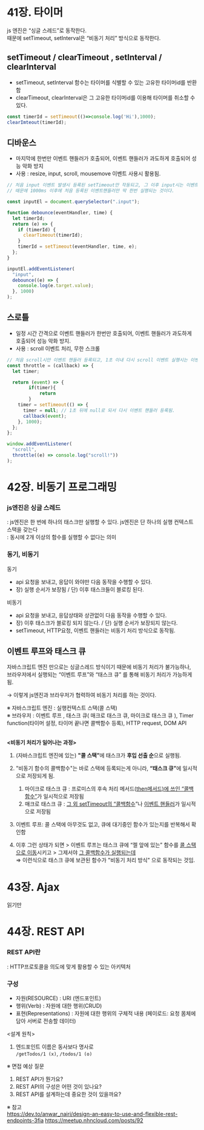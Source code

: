 # 41장. 타이머
js 엔진은 “싱글 스레드”로 동작한다. <br/>
때문에 setTimeout, setInterval은 “비동기 처리” 방식으로 동작한다.

## setTimeout / clearTimeout , setInterval / clearInterval

- setTimeout, setInterval 함수는 타이머를 식별할 수 있는 고유한 타이머id를 반환함
- clearTimeout, clearInterval은 그 고유한 타이머id를 이용해 타이머를 취소할 수 있다.

```jsx
const timerId = setTimeout(()=>console.log('Hi'),1000);
clearImteout(timerId);
```

## 디바운스

- 마지막에 한번만 이벤트 핸들러가 호출되어, 이벤트 핸들러가 과도하게 호출되어 성능 악화 방지
- 사용 : resize, input, scroll, mousemove 이벤트 사용시 활용됨.

```jsx
// 처음 input 이벤트 발생시 등록된 setTimeout만 작동되고, 그 이후 input시는 이벤트가 다 clear된다.
// 때문에 1000ms 이후에 처음 등록된 이벤트핸들러만 딱 한번 실행되는 것이다.

const inputEl = document.querySelector(".input");

function debounce(eventHandler, time) {
  let timerId;
  return (e) => {
    if (timerId) {
      clearTimeout(timerId);
    }
    timerId = setTimeout(eventHandler, time, e);
  };
}

inputEl.addEventListener(
  "input",
  debounce((e) => {
    console.log(e.target.value);
  }, 1000)
);
```

## 스로틀

- 일정 시간 간격으로 이벤트 핸들러가 한번만  호출되어, 이벤트 핸들러가 과도하게 호출되어 성능 악화 방지.
- 사용 : scroll 이벤트 처리, 무한 스크롤

```jsx
// 처음 scroll시만 이벤트 핸들러 등록되고, 1초 이내 다시 scroll 이벤트 실행시는 이벤트 핸들러가 그냥 return됨.
const throttle = (callback) => {
  let timer;

  return (event) => {
		if(timer){
			return
		}
    timer = setTimeout(() => {
      timer = null; // 1초 뒤에 null로 되서 다시 이벤트 핸들러 등록됨.
      callback(event);
    }, 1000);
  };
};

window.addEventListener(
  "scroll",
  throttle((e) => console.log("scroll!"))
);
```

# 42장. 비동기 프로그래밍
### js엔진은 싱글 스레드

: js엔진은 한 번에 하나의 태스크만 실행할 수 있다. js엔진은 단 하나의 실행 컨텍스트 스택을 갖는다 <br/>
: 동시에 2개 이상의 함수를 실행할 수 없다는 의미

### 동기, 비동기

동기  <br/>
- api 요청을 보내고, 응답이 와야만 다음 동작을 수행할 수 있다.
- 장) 실행 순서가 보장됨 / 단) 이후 태스크들이 블로킹 된다.

비동기 

- api 요청을 보내고, 응답상태와 상관없이 다음 동작을 수행할 수 있다.
- 장) 이후 태스크가 블로킹 되지 않는다. / 단) 실행 순서가 보장되지 않는다.
- setTimeout, HTTP요청, 이벤트 핸들러는 비동기 처리 방식으로 동작됨.

## 이벤트 루프와 태스크 큐

자바스크립트 엔진 만으로는 싱글스레드 방식이기 때문에 비동기 처리가 불가능하나, <br/>
브라우저에서 실행되는 “이벤트 루프”와 “태스크 큐” 를 통해 비동기 처리가 가능하게 됨.

→ 이렇게 js엔진과 브라우저가 협력하여 비동기 처리를 하는 것이다. <br/>

※ 자바스크립트 엔진 : 실행컨텍스트 스택(콜 스택)  <br/>
※ 브라우저 : 이벤트 루프 , 태스크 큐( 매크로 태스크 큐, 마이크로 태스크 큐 ), Timer function(타이머 설정, 타이머 끝나면 콜백함수 등록), HTTP request, DOM API
 <br/> <br/>

**<비동기 처리가 일어나는 과정>**

1. (자바스크립트 엔진에 있는) <b>"콜 스택”</b>에 태스크가 <b>후입 선출 순</b>으로 실행됨.
2. "비동기 함수의 콜백함수"는 바로 스택에 등록되는게 아니라, <b>“태스크 큐”</b>에 일시적으로 저장되게 됨.
    1. 마이크로 태스크 큐 : 프로미스의 후속 처리 메서드(<u>then메서드)에 쓰인 “콜백함수”</u>가 일시적으로 저장됨
    2. 매크로 태스크 큐 : <u>그 외 setTimeout의 “콜백함수</u>”나 <u>이벤트 핸들러</u>가 일시적으로 저장됨
    
3. 이벤트 루프: 콜 스택에 아무것도 없고, 큐에 대기중인 함수가 있는지를 반복해서 확인함

4. 이후 그런 상태가 되면 > 이벤트 루프는 태스크 큐에 “젤 앞에 있는” 함수를 <u>콜 스택으로 이동</u>시키고 > 그제서야 <u>그 콜백함수가 실행되는데</u>  <br/>
⇒ 이런식으로 태스크 큐에 보관된 함수가 "비동기 처리 방식" 으로 동작되는 것임.

# 43장. Ajax
읽기만

# 44장. REST API

### REST API란 <br/>
: HTTP프로토콜을 의도에 맞게 활용할 수 있는 아키텍처

###  구성
- 자원(RESOURCE) : URI (엔드포인트)
- 행위(Verb)  : 자원에 대한 행위(CRUD)
- 표현(Representations) : 자원에 대한 행위의 구체적 내용 (페이로드: 요청 몸체에 담아 서버로 전송할 데이터)

<설계 원칙>

1. 엔드포인트 이름은 동사보다 명사로<br/>
`/getTodos/1 (x)`,  `/todos/1 (o)`


※ 면접 예상 질문
1. REST API가 뭔가요?
2. REST API의 구성은 어떤 것이 있나요?
3. REST API를 설계하는데 중요한 것이 있을까요?    

※ 참고<br/>
 https://dev.to/anwar_nairi/design-an-easy-to-use-and-flexible-rest-endpoints-3fia
 https://meetup.nhncloud.com/posts/92
